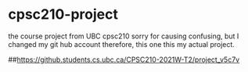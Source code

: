 # cpsc210-project
the course project from UBC cpsc210
sorry for causing confusing, but I changed my git hub account therefore, this one this my actual project.

##https://github.students.cs.ubc.ca/CPSC210-2021W-T2/project_v5c7v
